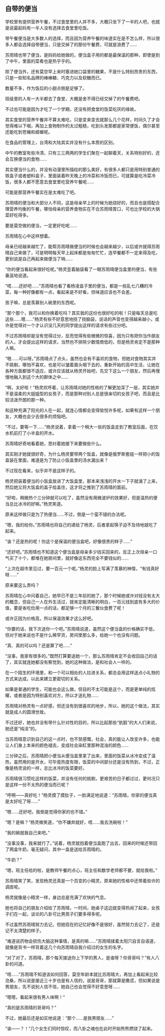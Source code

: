 ## 自带的便当

学校里有提供营养午餐，不过食堂里的人并不多，大概只坐下了一半的人吧，也就是说最起码有一半人没有选择去食堂里吃饭。

带午餐便当是大多数人的选择，而且因为营养午餐的味道实在是不怎么样，所以很多人都会选择自带便当，只是交掉了的那份午餐费，可就是浪费了……

苏雨晴也带了便当，是妈妈给她做的，便当盒子用的都是最保温的那种，即使是到了中午，里面的菜肴也是热乎乎的。

除了便当外，还有莫空早上来时塞进她口袋里的糖果，不是什么特别昂贵的东西，只是一些知名品牌的棒棒糖、巧克力以及软糖而已。

数量不多，作为饭后的小甜点倒是足够了。

班级里的人有一大半都去了食堂，大概是舍不得已经交掉了的午餐费吧。

不过也可能是因为才吃了一个学期，还没有把食堂的饭菜吃厌的缘故。

其实食堂的营养午餐并不算太难吃，只是变来变去就那么几个花样，时间久了才会觉得难以下咽，再加上食物制作的太过粗糙，吃到头发那都是家常便饭，偶尔甚至还能吃到苍蝇和蟑螂呢。

在食品的管理上，台湾和大陆其实并没有什么本质的区别。

中午的教室有些冷清，只有三三两两的学生们聚在一起聊着天，关系特别好的，还会互换便当的食物……

其实便当什么的，并没有动漫里所描绘的那么美好，有很多人都只是用特别普通的铁盒子或者塑料盒子，里面装着昨天晚上的冷菜和冷饭而已，可就算是吃冷菜冷饭，很多人都不愿意去食堂里吃营养午餐呢……

可能是那营养午餐实在是太难吃了吧。

苏雨晴的便当和大部分人不同，这是母亲早上的时候为她烧好的，而且也是搭配合理营养均衡的午餐，哪怕母亲的营养食物实在不合苏雨晴胃口，可也比学校的大锅菜好吃得多。

要是莫空做的便当，一定更好吃呢……

苏雨晴在心中这样想着。

母亲已经越来越忙了，能帮苏雨晴做便当的时候也会越来越少，以后或许就得苏雨晴自己来做了，可是明明每天早上起床都是匆匆忙忙，连早餐都不一定来得及吃，更别说是自己再起来做便当了呐……

“你的便当看起来很好吃呢。”杨灵歪着脑袋看了一眼苏雨晴便当盒里的便当，有些垂涎地说道。

“唔……还好吧……”苏雨晴也看了看杨凌盒子里的便当，都是一些乱七八糟的冷菜，每一种好像都有一点，看起来是不好看，但味道应该也不会差。

孩子嘛，总是羡慕别人碗里的东西呢。

“那个那个，我可以和你换着吃吗？其实我的这份也很好吃的啦！只是每天总是吃这些……嗯……”杨灵有些不好意思地挠了挠脑袋，说话的声音也变得越来越小，或许是觉得对一个才认识没几天的同学提出这样的请求有些过分吧。

不过苏雨晴却是没有觉得过分，反而觉得有些微微的惊喜，因为只有把你当作朋友的人，才会提出这样的请求，当然也不排除少数情商低的，但是杨灵肯定不是那种人嘛。

“嗯……可以呀。”苏雨晴点了点头，虽然也会有不喜欢的食物，但她对食物其实并不挑剔，哪怕不喜欢，也是可以皱着眉头咽下去的，重新开始的高中生活，让她在各种方面都很不适应，或许应该就从杨灵开始吧，先交下这么一个朋友，然后再慢慢地融入到这个大的群体之中……

“啊，太好啦！”杨灵欢呼着，让苏雨晴对她的性格的了解更加深了一层，其实她并不是温柔的大姐姐型的女孩子，而是那种对别人总是很亲切的女孩子吧，而且是比较活泼开朗的那一种。

和这种充满了阳光的人在一起，就连心情都会变得愉悦许多呢，如果有这样一个朋友，大概也会少去很多的烦恼吧。

“不过，要等一下……”杨灵说着，拿着一个稍大一些的饭盒走到了教室后面，在饮水机前打了小半盒的开水。

苏雨晴好奇地看着她，思衬着她接下来要做些什么。

其实刚才她就很好奇，为什么杨灵要带两个饭盒，就像是俄罗斯套娃一样把小的饭盒装在里面，难道是为了防止小饭盒里的汤水漏出来？

不过现在看来，似乎并不是这样子的。

杨灵把装着便当的小饭盒放进了大饭盒里，那本来浅浅的开水一下子就涌了上来，然后她又将大饭盒的盖子给盖住，这才将之推到了苏雨晴的面前。

“好啦，稍微热个三分钟就可以吃了，虽然没有用微波炉的效果好，但是温热的便当总比冰冷的好嘛。”杨灵笑道。

原来这样做只是为了热便当……不过，倒是一个蛮不错的办法呢。

“嗯，我的给你。”苏雨晴也将自己的递给了杨灵，后者拿起筷子迫不及待地就吃了起来。

“诶？还是热的呢！你这个是保温的便当盒吧，好像很贵的样子……”

“还好吧。”苏雨晴也不知道这个便当盒是母亲多少钱买回来的，反正上次母亲一口气买了十个，都堆在她房间里，就好像这东西完全不要钱似的……

“上次在超市里见过，要一百元一个呢。”杨灵的脸上写满了羡慕的神情，“有钱真好呀……”

原来要这么贵吗？

苏雨晴在心中问着自己，她早已不是三年前的她了，那个时候她或许对钱没有太大的概念，但自己一人在外生活过，就肯定能清晰的明白，一百元钱到底有多大的价值，要是省吃俭用一点的话，都足够一个月的三餐伙食费了呢！

或许正因为价格高，所以保温效果才这么好吧。

“你要的话，我下次送你一个吧。”苏雨晴说道，虽然这个便当盒的价格确实不低，但对于她来说也不是什么稀罕货，房间里那么多，给她一个也没有问题。

“真、真的可以吗？还是算了吧……”

“没事，我家有很多的。”既然打算要送她一个，那么苏雨晴肯定不会收回自己的话了，其实就连她都没有察觉到，她的这种做法，是和社会人一样的。

在一个陌生的环境里，和一个可以相处的人拉进关系，都总会用这样送点小礼物的方式来达成，以此来建立更密切的关系。

如果是普通的学生，可能也会这么做，但目的不太可能是这个，而是更单纯的炫耀，或者是因为特别喜欢对方，所以才送礼物……

苏雨晴对杨灵有一点好感，但还没有到很喜欢的地步，所以，她的这个做法，其实就是成人的圆滑世故。

不过还好，她也并没有带什么针对性的目的，所以比起那些“肮脏”的大人们来说，她还是“纯洁”的。

当苏雨晴意识到自己的这一点时，也不禁感慨，社会，真的能让人改变许多，也能让人们身上本来的颜色褪去，变成社会染缸里那种混浊的颜色……

三分钟之后，苏雨晴把小便当从便当盒里拿了出来，里面的饭菜从冰冷变成了温热，虽然用的是开水，可毕竟热度有限，饭菜的中间部分还是没有热到，不过，正像是杨灵说的一样，总比冰冷的饭菜要好。

苏雨晴很习惯吃这样的饭菜，并没有任何的挑剔，更艰苦的日子都过过，更何况只是这样一份不太热的便当而已呢？

“呼啊——真好吃！”杨灵摸了摸肚子，一脸满足地说道：“苏雨晴，你家的便当真是太好吃了呀……”

“嗯……还好吧，我倒是觉得你家的也不错。”

“嗯？是嘛？”杨灵微笑道，“你不嫌弃就好，唔……我去洗碗啦！”

“我的碗就我自己来吧。”

“没事没事，我来就行了。”说着，杨灵就抱着便当盒跑了出去，回来的时候还带回了两盒牛奶，毫无疑问，其中一盒是送给苏雨晴的。

“牛奶？”

“嗯，班主任给的啦，是教师午餐的点心，班主任和数学老师都不要，就给我啦。”

苏雨晴笑了笑，发现杨灵还真是一个百变的小精灵，原来她的性格中还带着些许的调皮呢。

杨灵就像是小精灵一样，身边总是充满了欢快的气息。

她也将自己的朋友介绍给了苏雨晴，一时间，她桌子这边就变得热闹了起来，女孩子们在一起，谈论的八卦可比男孩子们要多得多呢。

不过虽然苏雨晴努力去记，但她现在的记忆好像不是很好，虽然努力去记了，还是记不太清楚的样子。

“难道说药物会损伤大脑这种事情，是真的嘛……”苏雨晴揉着太阳穴自言自语道，就像是背书一样背着这几个向苏雨晴自我介绍过的女生的名字。

“对了对了，苏雨晴，那个每天接送你上下学的男人，是谁呀？你哥哥吗？”有人八卦的问道。

“唔……”苏雨晴不知道该如何回答，莫空年龄本就比苏雨晴大，再加上看起来比较沧桑，所以说是接近三十岁也是有人信的，说是哥哥，那就算是撒谎，但如果说是男朋友，先不说别人信不信，她自己也会觉得不好意思呀……

“嗯嗯，看起来很有男人味啊！”

“真的是苏雨晴的哥哥吗？”

不过，她最后还是如实地说道：“那个……是我男朋友……”

“诶——？！”几个女生们同时惊叹，而八卦之魂也在此时开始熊熊燃烧了起来。
